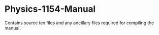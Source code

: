 # Physics-1154-Manual
Contains source tex files and any ancillary files required for compiling the manual.
